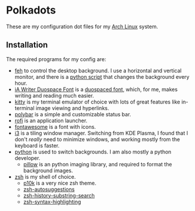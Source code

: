 # Polkadots

These are my configuration dot files for my [Arch Linux][archlinux] system.

## Installation

The required programs for my config are:

- [feh][feh] to control the desktop background. I use a horizontal and vertical
  monitor, and there is a [python script](/.config/i3/wallpaper.py) that changes
  the background every hour.
- [iA Writer Duospace Font][ia-fonts] is a [duospaced font][duospace], which,
  for me, makes writing and reading much easier.
- [kitty][kitty] is my terminal emulator of choice with lots of great features
  like in-terminal image viewing and hyperlinks.
- [polybar][polybar] is a simple and customizable status bar.
- [rofi][rofi] is an application launcher.
- [fontawesome][fontawesome] is a font with icons.
- [i3][i3wm] is a tiling window manager. Switching from KDE Plasma, I found
  that I don't _really_ need to minimize windows, and working mostly from the
  keyboard is faster.
- [python][python] is used to switch backgrounds. I am also mostly a python
  developer.
  - [pillow][python-pillow] is an python imaging library, and required to format
    the background images.
- [zsh][zsh] is my shell of choice.
  - [p10k][zsh-p10k] is a very nice zsh theme.
  - [zsh-autosuggestions][zsh-autosuggestions]
  - [zsh-history-substring-search][zsh-history-substring-search]
  - [zsh-syntax-highlighting][zsh-syntax-highlighting]

[archlinux]: https://archlinux.org
[duospace]: https://ia.net/topics/in-search-of-the-perfect-writing-font
[feh]: https://feh.finalrewind.org
[fontawesome]: https://fontawesome.com
[i3wm]: https://i3wm.org
[ia-fonts]: https://github.com/iaolo/iA-Fonts
[kitty]: https://sw.kovidgoyal.net/kitty
[polybar]: https://polybar.github.io
[python]: https://python.org
[python-pillow]: https://python-pillow.org
[rofi]: https://github.com/davatorium/rofi
[zsh]: https://www.zsh.org
[zsh-p10k]: https://github.com/romkatv/powerlevel10k
[zsh-autosuggestions]: https://github.com/zsh-users/zsh-autosuggestions
[zsh-history-substring-search]: https://github.com/zsh-users/zsh-history-substring-search
[zsh-syntax-highlighting]: https://github.com/zsh-users/zsh-syntax-highlighting
